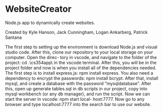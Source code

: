 # WebsiteCreator
Node.js app to dynamically create websites.

Created by Kyle Hanson, Jack Cunningham, Logan Ankarberg, Patrick Santana

The first step to setting up the environment is download Node.js and visual studio code.
After this, clone our repository to your local storage on your computer. Open the direc-
tory in vscode, and navigate to the folder of the project: cd .\cs354app\ in the vscode
terminal. After this, you will be in the project folder and now is when you install all
of the dependencies needed. The first step is to install express.js: npm install express.
You also need a dependency to encrypt the passwords: npm install bcrypt. After that,
install mysql, and create a database with the password ”mysqldatabase”. After this, open
up generate tables.sql in db scripts in our project, copy into mysql workbench (or any db
manager), and run the script. Now we can start the server in vscode: npm start local-
host:7777. Now go to any browser and type localhost:7777 into the search bar to use our
website.
